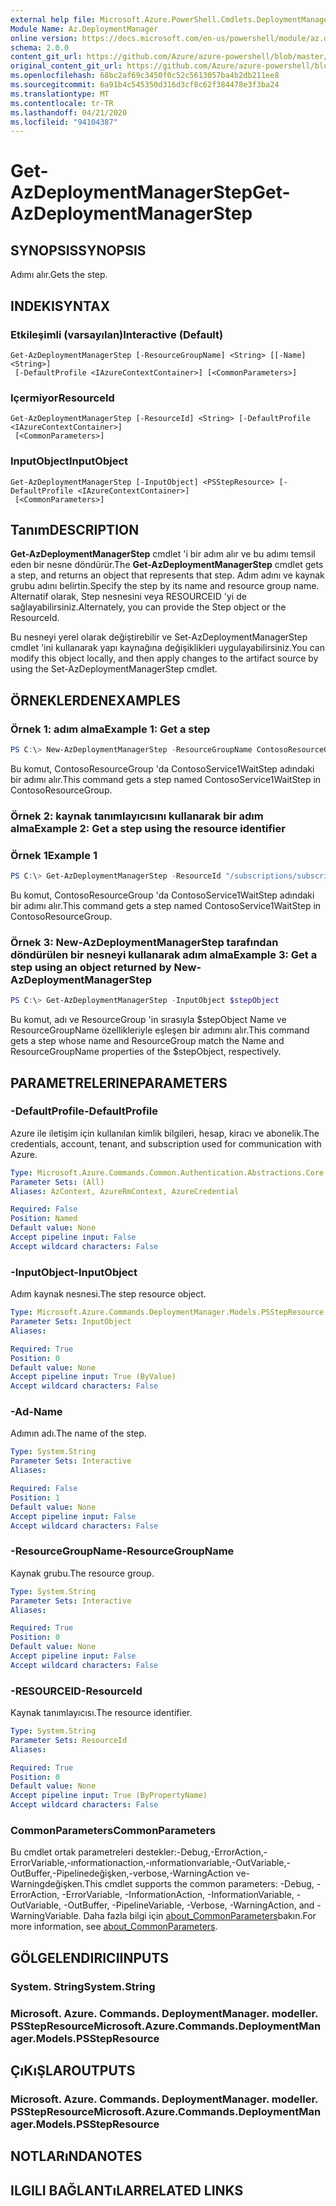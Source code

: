 ```yaml
---
external help file: Microsoft.Azure.PowerShell.Cmdlets.DeploymentManager.dll-Help.xml
Module Name: Az.DeploymentManager
online version: https://docs.microsoft.com/en-us/powershell/module/az.deploymentmanager/get-azdeploymentmanagerstep
schema: 2.0.0
content_git_url: https://github.com/Azure/azure-powershell/blob/master/src/DeploymentManager/DeploymentManager/help/Get-AzDeploymentManagerStep.md
original_content_git_url: https://github.com/Azure/azure-powershell/blob/master/src/DeploymentManager/DeploymentManager/help/Get-AzDeploymentManagerStep.md
ms.openlocfilehash: 68bc2af69c3450f0c52c5613057ba4b2db211ee8
ms.sourcegitcommit: 6a91b4c545350d316d3cf8c62f384478e3f3ba24
ms.translationtype: MT
ms.contentlocale: tr-TR
ms.lasthandoff: 04/21/2020
ms.locfileid: "94104387"
---
```

# <span data-ttu-id="af25a-101">Get-AzDeploymentManagerStep</span><span class="sxs-lookup"><span data-stu-id="af25a-101">Get-AzDeploymentManagerStep</span></span>

## <span data-ttu-id="af25a-102">SYNOPSIS</span><span class="sxs-lookup"><span data-stu-id="af25a-102">SYNOPSIS</span></span>
<span data-ttu-id="af25a-103">Adımı alır.</span><span class="sxs-lookup"><span data-stu-id="af25a-103">Gets the step.</span></span>

## <span data-ttu-id="af25a-104">INDEKI</span><span class="sxs-lookup"><span data-stu-id="af25a-104">SYNTAX</span></span>

### <span data-ttu-id="af25a-105">Etkileşimli (varsayılan)</span><span class="sxs-lookup"><span data-stu-id="af25a-105">Interactive (Default)</span></span>
```
Get-AzDeploymentManagerStep [-ResourceGroupName] <String> [[-Name] <String>]
 [-DefaultProfile <IAzureContextContainer>] [<CommonParameters>]
```

### <span data-ttu-id="af25a-106">Içermiyor</span><span class="sxs-lookup"><span data-stu-id="af25a-106">ResourceId</span></span>
```
Get-AzDeploymentManagerStep [-ResourceId] <String> [-DefaultProfile <IAzureContextContainer>]
 [<CommonParameters>]
```

### <span data-ttu-id="af25a-107">InputObject</span><span class="sxs-lookup"><span data-stu-id="af25a-107">InputObject</span></span>
```
Get-AzDeploymentManagerStep [-InputObject] <PSStepResource> [-DefaultProfile <IAzureContextContainer>]
 [<CommonParameters>]
```

## <span data-ttu-id="af25a-108">Tanım</span><span class="sxs-lookup"><span data-stu-id="af25a-108">DESCRIPTION</span></span>
<span data-ttu-id="af25a-109">**Get-AzDeploymentManagerStep** cmdlet 'i bir adım alır ve bu adımı temsil eden bir nesne döndürür.</span><span class="sxs-lookup"><span data-stu-id="af25a-109">The **Get-AzDeploymentManagerStep** cmdlet gets a step, and returns an object that represents that step.</span></span>
<span data-ttu-id="af25a-110">Adım adını ve kaynak grubu adını belirtin.</span><span class="sxs-lookup"><span data-stu-id="af25a-110">Specify the step by its name and resource group name.</span></span> <span data-ttu-id="af25a-111">Alternatif olarak, Step nesnesini veya RESOURCEID 'yi de sağlayabilirsiniz.</span><span class="sxs-lookup"><span data-stu-id="af25a-111">Alternately, you can provide the Step object or the ResourceId.</span></span>

<span data-ttu-id="af25a-112">Bu nesneyi yerel olarak değiştirebilir ve Set-AzDeploymentManagerStep cmdlet 'ini kullanarak yapı kaynağına değişiklikleri uygulayabilirsiniz.</span><span class="sxs-lookup"><span data-stu-id="af25a-112">You can modify this object locally, and then apply changes to the artifact source by using the Set-AzDeploymentManagerStep cmdlet.</span></span>

## <span data-ttu-id="af25a-113">ÖRNEKLERDEN</span><span class="sxs-lookup"><span data-stu-id="af25a-113">EXAMPLES</span></span>

### <span data-ttu-id="af25a-114">Örnek 1: adım alma</span><span class="sxs-lookup"><span data-stu-id="af25a-114">Example 1: Get a step</span></span>
```powershell
PS C:\> New-AzDeploymentManagerStep -ResourceGroupName ContosoResourceGroup -Name ContosoService1WaitStep
```

<span data-ttu-id="af25a-115">Bu komut, ContosoResourceGroup 'da ContosoService1WaitStep adındaki bir adımı alır.</span><span class="sxs-lookup"><span data-stu-id="af25a-115">This command gets a step named ContosoService1WaitStep in ContosoResourceGroup.</span></span>

### <span data-ttu-id="af25a-116">Örnek 2: kaynak tanımlayıcısını kullanarak bir adım alma</span><span class="sxs-lookup"><span data-stu-id="af25a-116">Example 2: Get a step using the resource identifier</span></span>
### <span data-ttu-id="af25a-117">Örnek 1</span><span class="sxs-lookup"><span data-stu-id="af25a-117">Example 1</span></span>
```powershell
PS C:\> Get-AzDeploymentManagerStep -ResourceId "/subscriptions/subscriptionId/resourcegroups/ContosoResourceGroup/providers/Microsoft.DeploymentManager/steps/ContosoService1WaitStep"
```

<span data-ttu-id="af25a-118">Bu komut, ContosoResourceGroup 'da ContosoService1WaitStep adındaki bir adımı alır.</span><span class="sxs-lookup"><span data-stu-id="af25a-118">This command gets a step named ContosoService1WaitStep in ContosoResourceGroup.</span></span>

### <span data-ttu-id="af25a-119">Örnek 3: New-AzDeploymentManagerStep tarafından döndürülen bir nesneyi kullanarak adım alma</span><span class="sxs-lookup"><span data-stu-id="af25a-119">Example 3: Get a step using an object returned by New-AzDeploymentManagerStep</span></span>
```powershell
PS C:\> Get-AzDeploymentManagerStep -InputObject $stepObject
```

 <span data-ttu-id="af25a-120">Bu komut, adı ve ResourceGroup 'in sırasıyla $stepObject Name ve ResourceGroupName özellikleriyle eşleşen bir adımını alır.</span><span class="sxs-lookup"><span data-stu-id="af25a-120">This command gets a step whose name and ResourceGroup match the Name and ResourceGroupName properties of the $stepObject, respectively.</span></span>

## <span data-ttu-id="af25a-121">PARAMETRELERINE</span><span class="sxs-lookup"><span data-stu-id="af25a-121">PARAMETERS</span></span>

### <span data-ttu-id="af25a-122">-DefaultProfile</span><span class="sxs-lookup"><span data-stu-id="af25a-122">-DefaultProfile</span></span>
<span data-ttu-id="af25a-123">Azure ile iletişim için kullanılan kimlik bilgileri, hesap, kiracı ve abonelik.</span><span class="sxs-lookup"><span data-stu-id="af25a-123">The credentials, account, tenant, and subscription used for communication with Azure.</span></span>

```yaml
Type: Microsoft.Azure.Commands.Common.Authentication.Abstractions.Core.IAzureContextContainer
Parameter Sets: (All)
Aliases: AzContext, AzureRmContext, AzureCredential

Required: False
Position: Named
Default value: None
Accept pipeline input: False
Accept wildcard characters: False
```

### <span data-ttu-id="af25a-124">-InputObject</span><span class="sxs-lookup"><span data-stu-id="af25a-124">-InputObject</span></span>
<span data-ttu-id="af25a-125">Adım kaynak nesnesi.</span><span class="sxs-lookup"><span data-stu-id="af25a-125">The step resource object.</span></span>

```yaml
Type: Microsoft.Azure.Commands.DeploymentManager.Models.PSStepResource
Parameter Sets: InputObject
Aliases:

Required: True
Position: 0
Default value: None
Accept pipeline input: True (ByValue)
Accept wildcard characters: False
```

### <span data-ttu-id="af25a-126">-Ad</span><span class="sxs-lookup"><span data-stu-id="af25a-126">-Name</span></span>
<span data-ttu-id="af25a-127">Adımın adı.</span><span class="sxs-lookup"><span data-stu-id="af25a-127">The name of the step.</span></span>

```yaml
Type: System.String
Parameter Sets: Interactive
Aliases:

Required: False
Position: 1
Default value: None
Accept pipeline input: False
Accept wildcard characters: False
```

### <span data-ttu-id="af25a-128">-ResourceGroupName</span><span class="sxs-lookup"><span data-stu-id="af25a-128">-ResourceGroupName</span></span>
<span data-ttu-id="af25a-129">Kaynak grubu.</span><span class="sxs-lookup"><span data-stu-id="af25a-129">The resource group.</span></span>

```yaml
Type: System.String
Parameter Sets: Interactive
Aliases:

Required: True
Position: 0
Default value: None
Accept pipeline input: False
Accept wildcard characters: False
```

### <span data-ttu-id="af25a-130">-RESOURCEID</span><span class="sxs-lookup"><span data-stu-id="af25a-130">-ResourceId</span></span>
<span data-ttu-id="af25a-131">Kaynak tanımlayıcısı.</span><span class="sxs-lookup"><span data-stu-id="af25a-131">The resource identifier.</span></span>

```yaml
Type: System.String
Parameter Sets: ResourceId
Aliases:

Required: True
Position: 0
Default value: None
Accept pipeline input: True (ByPropertyName)
Accept wildcard characters: False
```

### <span data-ttu-id="af25a-132">CommonParameters</span><span class="sxs-lookup"><span data-stu-id="af25a-132">CommonParameters</span></span>
<span data-ttu-id="af25a-133">Bu cmdlet ortak parametreleri destekler:-Debug,-ErrorAction,-ErrorVariable,-ınformationaction,-ınformationvariable,-OutVariable,-OutBuffer,-Pipelinedeğişken,-verbose,-WarningAction ve-Warningdeğişken.</span><span class="sxs-lookup"><span data-stu-id="af25a-133">This cmdlet supports the common parameters: -Debug, -ErrorAction, -ErrorVariable, -InformationAction, -InformationVariable, -OutVariable, -OutBuffer, -PipelineVariable, -Verbose, -WarningAction, and -WarningVariable.</span></span> <span data-ttu-id="af25a-134">Daha fazla bilgi için [about_CommonParameters](http://go.microsoft.com/fwlink/?LinkID=113216)bakın.</span><span class="sxs-lookup"><span data-stu-id="af25a-134">For more information, see [about_CommonParameters](http://go.microsoft.com/fwlink/?LinkID=113216).</span></span>

## <span data-ttu-id="af25a-135">GÖLGELENDIRICI</span><span class="sxs-lookup"><span data-stu-id="af25a-135">INPUTS</span></span>

### <span data-ttu-id="af25a-136">System. String</span><span class="sxs-lookup"><span data-stu-id="af25a-136">System.String</span></span>

### <span data-ttu-id="af25a-137">Microsoft. Azure. Commands. DeploymentManager. modeller. PSStepResource</span><span class="sxs-lookup"><span data-stu-id="af25a-137">Microsoft.Azure.Commands.DeploymentManager.Models.PSStepResource</span></span>

## <span data-ttu-id="af25a-138">ÇıKıŞLAR</span><span class="sxs-lookup"><span data-stu-id="af25a-138">OUTPUTS</span></span>

### <span data-ttu-id="af25a-139">Microsoft. Azure. Commands. DeploymentManager. modeller. PSStepResource</span><span class="sxs-lookup"><span data-stu-id="af25a-139">Microsoft.Azure.Commands.DeploymentManager.Models.PSStepResource</span></span>

## <span data-ttu-id="af25a-140">NOTLARıNDA</span><span class="sxs-lookup"><span data-stu-id="af25a-140">NOTES</span></span>

## <span data-ttu-id="af25a-141">ILGILI BAĞLANTıLAR</span><span class="sxs-lookup"><span data-stu-id="af25a-141">RELATED LINKS</span></span>
